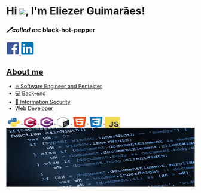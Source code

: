 <div>
  <h1 align="left">Hi <img src="https://raw.githubusercontent.com/kaueMarques/kaueMarques/master/hi.gif" width="30px">, I'm Eliezer Guimarães! <br> </h1>
  <h3> <i>🖊️called as</i>: black-hot-pepper </h3>
  
  <div style="display: inline_block">
    <a href="https://www.facebook.com/eliezerguimaransmoreira.guimaransmoreira/"><img src="https://raw.githubusercontent.com/devicons/devicon/master/icons/facebook/facebook-original.svg" width="35px" height="35px">
      <a href="https://www.facebook.com/eliezerguimaransmoreira.guimaransmoreira/"><img src="https://raw.githubusercontent.com/devicons/devicon/master/icons/linkedin/linkedin-original.svg" width="35px" height="35px">
  </div>
</div>
    
<div>
  <h2>About me</h2>
  
  - 🔥 Software Engineer and Pentester
  - 💻 Back-end
  - 🔐 Information Security
  - Web Developer
  
</div>
<div style="display: inline_block">
  <img align="center" height="30" width="40" src="https://raw.githubusercontent.com/devicons/devicon/master/icons/python/python-original.svg">
  <img align="center" height="30" width="40" src="https://raw.githubusercontent.com/devicons/devicon/master/icons/cplusplus/cplusplus-original.svg">
  <img align="center" height="30" width="40" src="https://raw.githubusercontent.com/devicons/devicon/master/icons/csharp/csharp-original.svg">
  <img align="center" height="30" width="40" src="https://raw.githubusercontent.com/devicons/devicon/master/icons/bash/bash-original.svg">
  <img align="center" height="30" width="40" src="https://raw.githubusercontent.com/devicons/devicon/master/icons/html5/html5-original.svg">
  <img align="center" height="30" width="40" src="https://raw.githubusercontent.com/devicons/devicon/master/icons/css3/css3-original.svg">
  <img align="center" height="30" width="40" src="https://raw.githubusercontent.com/devicons/devicon/master/icons/javascript/javascript-original.svg">
</div>
<img align="center" src="9718797136b68779500cf68ef036654e.jpg">



